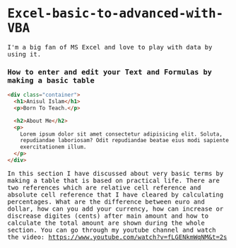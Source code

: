 <samp>

# Excel-basic-to-advanced-with-VBA
  
<p>I'm a big fan of MS Excel and love to play with data by using it. <p/>
  
### How to enter and edit your Text and Formulas by making a basic table
  

  ```html
  <div class="container">
    <h1>Anisul Islam</h1>
    <p>Born To Teach.</p>

    <h2>About Me</h2>
    <p>
      Lorem ipsum dolor sit amet consectetur adipisicing elit. Soluta,
      repudiandae laboriosam? Odit repudiandae beatae eius modi sapiente eveniet
      exercitationem illum.
    </p>
  </div>
  ```
  
In this section I have discussed about very basic terms by making a table that is based on practical life. There are two references which are relative cell reference and absolute cell reference that I have cleared by calculating percentages. What are the difference between euro and dollar, how can you add your currency, how can increase or discrease digites (cents) after main amount and how to calculate the total amount are shown during the whole section. You can go through my youtube channel and watch the video: https://www.youtube.com/watch?v=fLGENkmWqNM&t=2s 
  
  
</samp>
